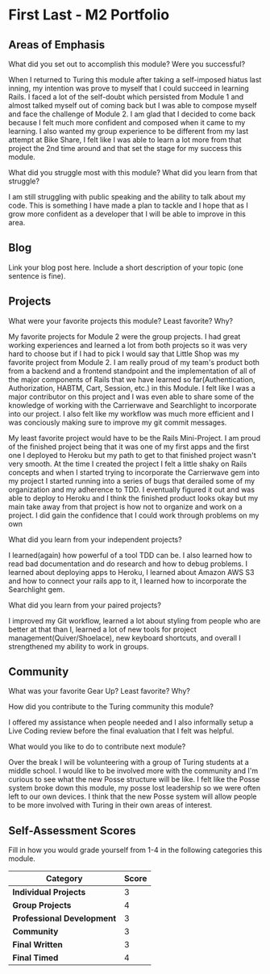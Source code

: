 # First Last - M2 Portfolio

## Areas of Emphasis

What did you set out to accomplish this module? Were you successful?

When I returned to Turing this module after taking a self-imposed hiatus last inning, my intention was prove to myself that I could succeed in learning Rails.  I faced a lot of the self-doubt which persisted from Module 1 and almost talked myself out of coming back but I was able to compose myself and face the challenge of Module 2.  I am
 glad that I decided to come back because I felt much more confident and composed when it came to my learning.  I also wanted my group experience to be different from my last attempt at Bike Share, I felt like I was able to learn a lot more from that project the 2nd time around and that set the stage for my success this module.

What did you struggle most with this module? What did you learn from that struggle?

I am still struggling with public speaking and the ability to talk about my code.  This is something I have made a plan to tackle and I hope that as I grow more confident as a developer that I will be able to improve in this area.

## Blog

Link your blog post here. Include a short description of your topic (one sentence is fine).

## Projects

What were your favorite projects this module? Least favorite? Why?

My favorite projects for Module 2 were the group projects.  I had great working experiences and learned a lot from both projects so it was very hard to choose but if I had to pick I would say that Little Shop was my favorite project from Module 2.  I am really proud of my team's product both from a backend and a frontend standpoint and the implementation of all of the major components of Rails that we have learned so far(Authentication, Authorization, HABTM, Cart, Session, etc.) in this Module.  I felt like I was a major contributor on this project and I was even able to share some of the knowledge of working with the Carrierwave and Searchlight to incorporate into our project.  I also felt like my workflow was much more efficient and I was conciously making sure to improve my git commit messages.

My least favorite project would have to be the Rails Mini-Project.  I am proud of the finished project being that it was one of my first apps and the first one I deployed to Heroku but my path to get to that finished project wasn't very smooth.  At the time I created the project I felt a little shaky on Rails concepts and when I started trying to incorporate the Carrierwave gem into my project I started running into a series of bugs that derailed some of my organization and my adherence to TDD.  I eventually figured it out and was able to deploy to Heroku and I think the finished product looks okay but my main take away from that project is how not to organize and work on a project.  I did gain the confidence that I could work through problems on my own

What did you learn from your independent projects?

I learned(again) how powerful of a tool TDD can be.  I also learned how to read bad documentation and do research and how to debug problems.  I learned about deploying apps to Heroku, I learned about Amazon AWS S3 and how to connect your rails app to it, I learned how to incorporate the Searchlight gem.

What did you learn from your paired projects?

I improved my Git workflow, learned a lot about styling from people who are better at that than I, learned a lot of new tools for project management(Quiver/Shoelace), new keyboard shortcuts, and overall I strengthened my ability to work in groups.

## Community

What was your favorite Gear Up? Least favorite? Why?

How did you contribute to the Turing community this module?

I offered my assistance when people needed and I also informally setup a Live Coding review before the final evaluation that I felt was helpful.

What would you like to do to contribute next module?

Over the break I will be volunteering with a group of Turing students at a middle school.  I would like to be involved more with the community and I'm curious to see what the new Posse structure will be like.  I felt like the Posse system broke down this module, my posse lost leadership so we were often left to our own devices.  I think that the new Posse system will allow people to be more involved with Turing in their own areas of interest.

## Self-Assessment Scores

Fill in how you would grade yourself from 1-4 in the following categories this module.

| Category                     | Score |
| -----------------------------| ----- |
| **Individual Projects**      |   3   |
| **Group Projects**           |   4   |
| **Professional Development** |   3   |
| **Community**                |   3   |
| **Final Written**            |   3   |
| **Final Timed**              |   4   |
